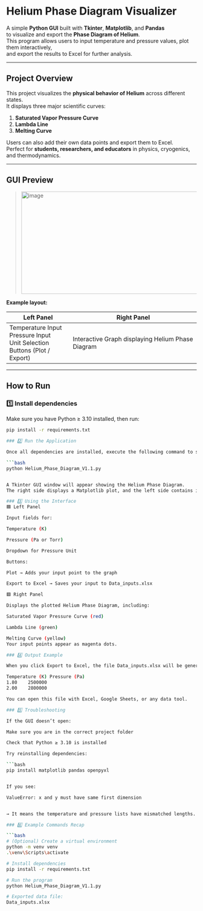 # Helium Phase Diagram Visualizer  

A simple **Python GUI** built with **Tkinter**, **Matplotlib**, and **Pandas**  
to visualize and export the **Phase Diagram of Helium**.  
This program allows users to input temperature and pressure values, plot them interactively,  
and export the results to Excel for further analysis.

---

## Project Overview

This project visualizes the **physical behavior of Helium** across different states.  
It displays three major scientific curves:

1. **Saturated Vapor Pressure Curve**  
2. **Lambda Line**  
3. **Melting Curve**

Users can also add their own data points and export them to Excel.  
Perfect for **students, researchers, and educators** in physics, cryogenics, and thermodynamics.

---

## GUI Preview

> <img width="478" height="270" alt="image" src="https://github.com/user-attachments/assets/19bfac24-65a4-4208-a708-cf7b15065231" />

**Example layout:**

| **Left Panel** | **Right Panel** |
|----------------|----------------|
| Temperature Input<br>Pressure Input<br>Unit Selection<br>Buttons (Plot / Export) | Interactive Graph displaying Helium Phase Diagram |

---
## How to Run

### 1️⃣ Install dependencies
Make sure you have Python ≥ 3.10 installed, then run:

```bash
pip install -r requirements.txt

### 2️⃣ Run the Application

Once all dependencies are installed, execute the following command to start the program:

```bash
python Helium_Phase_Diagram_V1.1.py


A Tkinter GUI window will appear showing the Helium Phase Diagram.
The right side displays a Matplotlib plot, and the left side contains input fields and buttons.

### 3️⃣ Using the Interface
🟦 Left Panel

Input fields for:

Temperature (K)

Pressure (Pa or Torr)

Dropdown for Pressure Unit

Buttons:

Plot → Adds your input point to the graph

Export to Excel → Saves your input to Data_inputs.xlsx

🟥 Right Panel

Displays the plotted Helium Phase Diagram, including:

Saturated Vapor Pressure Curve (red)

Lambda Line (green)

Melting Curve (yellow)
Your input points appear as magenta dots.

### 4️⃣ Output Example

When you click Export to Excel, the file Data_inputs.xlsx will be generated in the same directory:

Temperature (K)	Pressure (Pa)
1.80	2500000
2.00	2800000

You can open this file with Excel, Google Sheets, or any data tool.

### 5️⃣ Troubleshooting

If the GUI doesn’t open:

Make sure you are in the correct project folder

Check that Python ≥ 3.10 is installed

Try reinstalling dependencies:

```bash
pip install matplotlib pandas openpyxl


If you see:

ValueError: x and y must have same first dimension


→ It means the temperature and pressure lists have mismatched lengths.

### 6️⃣ Example Commands Recap

```bash
# (Optional) Create a virtual environment
python -m venv venv
.\venv\Scripts\activate

# Install dependencies
pip install -r requirements.txt

# Run the program
python Helium_Phase_Diagram_V1.1.py

# Exported data file:
Data_inputs.xlsx


